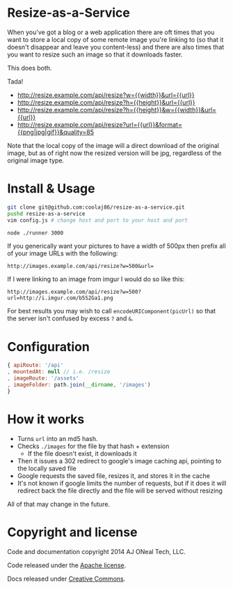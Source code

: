 Resize-as-a-Service
===================

When you've got a blog or a web application there are oft times that you
want to store a local copy of some remote image you're linking to 
(so that it doesn't disappear and leave you content-less)
and there are also times that you want to resize such an image so that
it downloads faster.

This does both.

Tada!

  * <http://resize.example.com/api/resize?w={{width}}&url={{url}}>
  * <http://resize.example.com/api/resize?h={{height}}&url={{url}}>
  * <http://resize.example.com/api/resize?h={{height}}&w={{width}}&url={{url}}>
  * <http://resize.example.com/api/resize?url={{url}}&format={{png|jpg|gif}}&quality=85>

Note that the local copy of the image will a direct download of the original image,
but as of right now the resized version will be jpg, regardless of the original image type.

Install & Usage
===============

```bash
git clone git@github.com:coolaj86/resize-as-a-service.git
pushd resize-as-a-service
vim config.js # change host and port to your host and port

node ./runner 3000
```

If you generically want your pictures to have a width of 500px
then prefix all of your image URLs with the following:

```
http://images.example.com/api/resize?w=500&url=
```

If I were linking to an image from imgur I would do so like this:

```
http://images.example.com/api/resize?w=500?url=http://i.imgur.com/b5S2Ga1.png
```

For best results you may wish to call `encodeURIComponent(picUrl)`
so that the server isn't confused by excess `?` and `&`.

Configuration
=============

```javascript
{ apiRoute: '/api'
, mountedAt: null // i.e. /resize
, imageRoute: '/assets'
, imageFolder: path.join(__dirname, '/images')
}
```

How it works
===

  * Turns `url` into an md5 hash.
  * Checks `./images` for the file by that hash + extension
    * If the file doesn't exist, it downloads it
  * Then it issues a 302 redirect to google's image caching api, pointing to the locally saved file
  * Google requests the saved file, resizes it, and stores it in the cache
  * It's not known if google limits the number of requests, but if it does it will redirect back the file directly and the file will be served without resizing

All of that may change in the future.

Copyright and license
===

Code and documentation copyright 2014 AJ ONeal Tech, LLC.

Code released under the [Apache license](https://github.com/coolaj86/resize-as-a-service/blob/master/LICENSE).

Docs released under [Creative Commons](https://github.com/coolaj86/resize-as-a-service/blob/master/LICENSE.DOCS).
